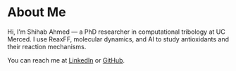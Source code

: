 # About Me

Hi, I’m Shihab Ahmed — a PhD researcher in computational tribology at UC Merced.
I use ReaxFF, molecular dynamics, and AI to study antioxidants and their reaction mechanisms.

You can reach me at [LinkedIn](https://www.linkedin.com/in/shihab73/) or [GitHub](https://github.com/sahmed73).
